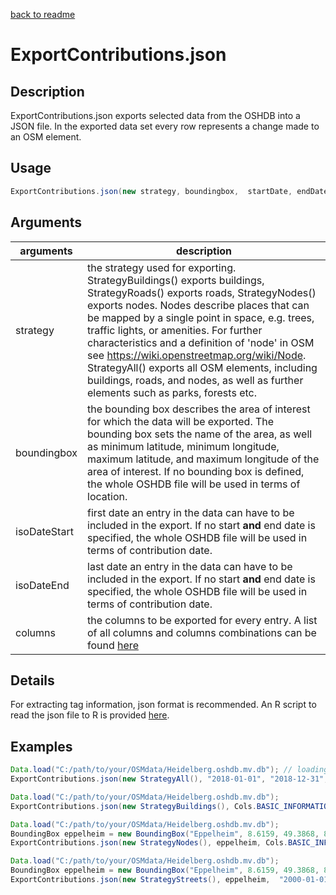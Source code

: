 [back to readme](../../../)

# ExportContributions.json

## Description

ExportContributions.json exports selected data from the OSHDB into a JSON file. In the exported data set every row represents a change made to an OSM element.

## Usage

```java
ExportContributions.json(new strategy, boundingbox,  startDate, endDate, columns);
```

## Arguments

| arguments    | description                                                  |
| ------------ | ------------------------------------------------------------ |
| strategy     | the strategy used for exporting. StrategyBuildings() exports buildings, StrategyRoads() exports roads, StrategyNodes() exports nodes. Nodes describe places that can be mapped by a single point in space, e.g. trees, traffic lights, or amenities. For further characteristics and a definition of 'node' in OSM see <https://wiki.openstreetmap.org/wiki/Node>.<br />StrategyAll() exports all OSM elements, including buildings, roads, and nodes, as well as further elements such as parks, forests etc. |
| boundingbox  | the bounding box describes the area of interest for which the data will be exported. The bounding box sets the name of the area, as well as minimum latitude, minimum longitude, maximum latitude, and maximum longitude of the area of interest. If no bounding box is defined, the whole OSHDB file will be used in terms of location. |
| isoDateStart | first date an entry in the data can have to be included in the export. If no start **and** end date is specified, the whole OSHDB file will be used in terms of contribution date. |
| isoDateEnd   | last date an entry in the data can have to be included in the export. If no start **and** end date is specified, the whole OSHDB file will be used in terms of contribution date. |
| columns      | the columns to be exported for every entry. A list of all columns and columns combinations can be found [here](cols.md) |

## Details

For extracting tag information, json format is recommended. An R script to read the json file to R is provided [here](scr-r/readJSONtoR.R).

## Examples

```java
Data.load("C:/path/to/your/OSMdata/Heidelberg.oshdb.mv.db"); // loading the OSHDB
ExportContributions.json(new StrategyAll(), "2018-01-01", "2018-12-31", Cols.BASIC_INFORMATION); // exporting a JSON file containing history data of buildings changes in 2018 with basic information
```
```java
Data.load("C:/path/to/your/OSMdata/Heidelberg.oshdb.mv.db"); 
ExportContributions.json(new StrategyBuildings(), Cols.BASIC_INFORMATION); // exporting a JSON file containing all available data of buildings with basic information
```

```java
Data.load("C:/path/to/your/OSMdata/Heidelberg.oshdb.mv.db"); 
BoundingBox eppelheim = new BoundingBox("Eppelheim", 8.6159, 49.3868, 8.6555, 49.4153); 
ExportContributions.json(new StrategyNodes(), eppelheim, Cols.BASIC_INFORMATION, Cols.TAGS); // exporting a JSON file containing data of nodes from Eppelheim with basic information and tag information
```

```java
Data.load("C:/path/to/your/OSMdata/Heidelberg.oshdb.mv.db"); 
BoundingBox eppelheim = new BoundingBox("Eppelheim", 8.6159, 49.3868, 8.6555, 49.4153); 
ExportContributions.json(new StrategyStreets(), eppelheim,  "2000-01-01", "2018-12-31", Cols.ALL); // exporting a JSON file containing data of streets from Eppelheim between 2000 and 2018 with all available information
```
